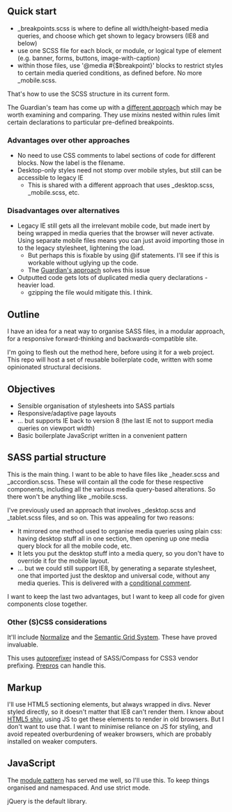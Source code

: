 ## Quick start

+ _breakpoints.scss is where to define all width/height-based media queries, and choose which get shown to legacy browsers (IE8 and below)
+ use one SCSS file for each block, or module, or logical type of element (e.g. banner, forms, buttons, image-with-caption)
+ within those files, use '@media #{$breakpoint}' blocks to restrict styles to certain media queried conditions, as defined before. No more _mobile.scss.

That's how to use the SCSS structure in its current form.

The Guardian's team has come up with a [different approach](http://www.theguardian.com/info/developer-blog/2013/oct/14/mobile-first-responsive-ie8) which may be worth examining and comparing. They use mixins nested within rules limit certain declarations to particular pre-defined breakpoints.

### Advantages over other approaches

+ No need to use CSS comments to label sections of code for different blocks. Now the label is the filename.
+ Desktop-only styles need not stomp over mobile styles, but still can be accessible to legacy IE
  + This is shared with a different approach that uses _desktop.scss, _mobile.scss, etc.

### Disadvantages over alternatives

+ Legacy IE still gets all the irrelevant mobile code, but made inert by being wrapped in media queries that the browser will never activate. Using separate mobile files means you can just avoid importing those in to the legacy stylesheet, lightening the load.
  + But perhaps this is fixable by using @if statements. I'll see if this is workable without uglying up the code.
  + The [Guardian's approach](http://www.theguardian.com/info/developer-blog/2013/oct/14/mobile-first-responsive-ie8) solves this issue
+ Outputted code gets lots of duplicated media query declarations - heavier load.
  + gzipping the file would mitigate this. I think.

## Outline

I have an idea for a neat way to organise SASS files, in a modular approach, for a responsive forward-thinking and backwards-compatible site.

I'm going to flesh out the method here, before using it for a web project. This repo will host a set of reusable boilerplate code, written with some opinionated structural decisions.

## Objectives

+ Sensible organisation of stylesheets into SASS partials
+ Responsive/adaptive page layouts
+ ... but supports IE back to version 8 (the last IE not to support media queries on viewport width)
+ Basic boilerplate JavaScript written in a convenient pattern

## SASS partial structure

This is the main thing. I want to be able to have files like _header.scss and _accordion.scss. These will contain all the code for these respective components, including all the various media query-based alterations. So there won't be anything like _mobile.scss.

I've previously used an approach that involves _desktop.scss and _tablet.scss files, and so on. This was appealing for two reasons:

+ It mirrored one method used to organise media queries using plain css: having desktop stuff all in one section, then opening up one media query block for all the mobile code, etc.
+ It lets you put the desktop stuff into a media query, so you don't have to override it for the mobile layout.
+ ... but we could still support IE8, by generating a separate stylesheet, one that imported just the desktop and universal code, without any media queries. This is delivered with a [conditional comment](http://www.quirksmode.org/css/condcom.html).

I want to keep the last two advantages, but I want to keep all code for given components close together.

### Other (S)CSS considerations

It'll include [Normalize](http://necolas.github.io/normalize.css/) and the [Semantic Grid System](http://semantic.gs/). These have proved invaluable.

This uses [autoprefixer](https://github.com/ai/autoprefixer) instead of SASS/Compass for CSS3 vendor prefixing. [Prepros](http://alphapixels.com/prepros/) can handle this.

## Markup

I'll use HTML5 sectioning elements, but always wrapped in divs. Never styled directly, so it doesn't matter that IE8 can't render them. I know about [HTML5 shiv](https://github.com/aFarkas/html5shiv), using JS to get these elements to render in old browsers. But I don't want to use that. I want to minimise reliance on JS for styling, and avoid repeated overburdening of weaker browsers, which are probably installed on weaker computers.

## JavaScript

The [module pattern](http://addyosmani.com/resources/essentialjsdesignpatterns/book/#modulepatternjavascript) has served me well, so I'll use this. To keep things organised and namespaced. And use strict mode.

jQuery is the default library.
